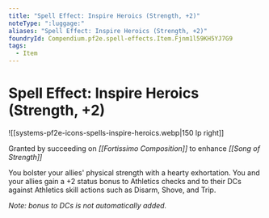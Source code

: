 ```yaml
---
title: "Spell Effect: Inspire Heroics (Strength, +2)"
noteType: ":luggage:"
aliases: "Spell Effect: Inspire Heroics (Strength, +2)"
foundryId: Compendium.pf2e.spell-effects.Item.Fjnm1l59KH5YJ7G9
tags:
  - Item
---
```


# Spell Effect: Inspire Heroics (Strength, +2)
![[systems-pf2e-icons-spells-inspire-heroics.webp|150 lp right]]

Granted by succeeding on _[[Fortissimo Composition]]_ to enhance _[[Song of Strength]]_

You bolster your allies' physical strength with a hearty exhortation. You and your allies gain a +2 status bonus to Athletics checks and to their DCs against Athletics skill actions such as Disarm, Shove, and Trip.

_Note: bonus to DCs is not automatically added._
